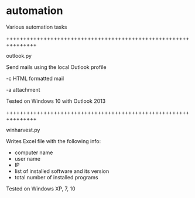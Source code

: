 # automation
Various automation tasks

+++++++++++++++++++++++++++++++++++++++++++++++++++++++++++++++

outlook.py

Send mails using the local Outlook profile

-c HTML formatted mail

-a attachment

Tested on Windows 10 with Outlook 2013

+++++++++++++++++++++++++++++++++++++++++++++++++++++++++++++++

winharvest.py

Writes Excel file with the following info:
- computer name
- user name
- IP
- list of installed software and its version
- total number of installed programs

Tested on Windows XP, 7, 10


